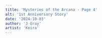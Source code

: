 ```yaml
---
title: 'Mysteries of the Arcana - Page 4'
alt: '1st Anniversary Story'
date: '2024-10-03'
author: 'J Gray'
artist: 'Keira'
---
```

